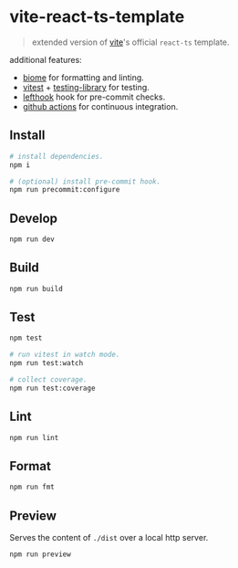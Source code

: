 # vite-react-ts-template

> extended version of [vite](https://vitejs.dev/)'s official `react-ts` template.

additional features:

- [biome](https://biomejs.dev/) for formatting and linting.
- [vitest](https://vitest.dev/) + [testing-library](https://testing-library.com/) for testing.
- [lefthook](https://github.com/evilmartians/lefthook) hook for pre-commit checks.
- [github actions](https://github.com/features/actions) for continuous integration.

## Install

```sh
# install dependencies.
npm i

# (optional) install pre-commit hook.
npm run precommit:configure
```

## Develop

```sh
npm run dev
```

## Build

```sh
npm run build
```

## Test

```sh
npm test

# run vitest in watch mode.
npm run test:watch

# collect coverage.
npm run test:coverage
```

## Lint

```sh
npm run lint
```

## Format

```sh
npm run fmt
```

## Preview

Serves the content of `./dist` over a local http server.

```sh
npm run preview
```
